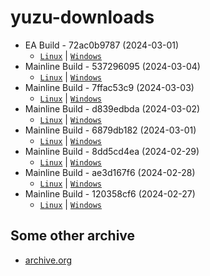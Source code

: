# yuzu-downloads

- EA Build - 72ac0b9787 (2024-03-01)
  - [`Linux`](https://github.com/yuzu-mirror/yuzu-downloads/raw/main/EA%20Build%20-%2072ac0b9787%20(2024-03-01)/Linux-Yuzu-EA-4176.AppImage) |   [`Windows`](https://github.com/yuzu-mirror/yuzu-downloads/raw/main/EA%20Build%20-%2072ac0b9787%20(2024-03-01)/Windows-Yuzu-EA-4176.zip)
- Mainline Build - 537296095 (2024-03-04)
  - [`Linux`](https://github.com/yuzu-mirror/yuzu-downloads/raw/main/Mainline%20Build%20-%20537296095%20(2024-03-04)/yuzu-mainline-20240304-537296095.AppImage) | [`Windows`](https://github.com/yuzu-mirror/yuzu-downloads/raw/main/Mainline%20Build%20-%20537296095%20(2024-03-04)/yuzu-windows-msvc-20240304-537296095.zip)
- Mainline Build - 7ffac53c9 (2024-03-03)
  - [`Linux`](https://github.com/yuzu-mirror/yuzu-downloads/raw/main/Mainline%20Build%20-%207ffac53c9%20(2024-03-03)/yuzu-mainline-20240303-7ffac53c9.AppImage) | [`Windows`](https://github.com/yuzu-mirror/yuzu-downloads/raw/main/Mainline%20Build%20-%207ffac53c9%20(2024-03-03)/yuzu-windows-msvc-20240303-7ffac53c9.zip)
- Mainline Build - d839edbda (2024-03-02)
  - [`Linux`](https://github.com/yuzu-mirror/yuzu-downloads/raw/main/Mainline%20Build%20-%20d839edbda%20(2024-03-02)/yuzu-mainline-20240302-d839edbda.AppImage) | [`Windows`](https://github.com/yuzu-mirror/yuzu-downloads/raw/main/Mainline%20Build%20-%20d839edbda%20(2024-03-02)/yuzu-windows-msvc-20240302-d839edbda.zip)
- Mainline Build - 6879db182 (2024-03-01)
  - [`Linux`](https://github.com/yuzu-mirror/yuzu-downloads/raw/main/Mainline%20Build%20-%206879db182%20(2024-03-01)/yuzu-mainline-20240301-6879db182.AppImage) | [`Windows`](https://github.com/yuzu-mirror/yuzu-downloads/raw/main/Mainline%20Build%20-%206879db182%20(2024-03-01)/yuzu-windows-msvc-20240301-6879db182.zip)
- Mainline Build - 8dd5cd4ea (2024-02-29)
  - [`Linux`](https://github.com/yuzu-mirror/yuzu-downloads/raw/main/Mainline%20Build%20-%208dd5cd4ea%20(2024-02-29)/yuzu-mainline-20240229-8dd5cd4ea.AppImage) | [`Windows`](https://github.com/yuzu-mirror/yuzu-downloads/raw/main/Mainline%20Build%20-%208dd5cd4ea%20(2024-02-29)/yuzu-windows-msvc-20240229-8dd5cd4ea.zip)
- Mainline Build - ae3d167f6 (2024-02-28)
  - [`Linux`](https://github.com/yuzu-mirror/yuzu-downloads/raw/main/Mainline%20Build%20-%20ae3d167f6%20(2024-02-28)/yuzu-mainline-20240228-ae3d167f6.AppImage) | [`Windows`](https://github.com/yuzu-mirror/yuzu-downloads/raw/main/Mainline%20Build%20-%20ae3d167f6%20(2024-02-28)/yuzu-windows-msvc-20240228-ae3d167f6.zip)
- Mainline Build - 120358cf6 (2024-02-27)
  - [`Linux`](https://github.com/yuzu-mirror/yuzu-downloads/raw/main/Mainline%20Build%20-%20120358cf6%20(2024-02-27)/yuzu-mainline-20240227-120358cf6.AppImage) | [`Windows`](https://github.com/yuzu-mirror/yuzu-downloads/raw/main/Mainline%20Build%20-%20120358cf6%20(2024-02-27)/yuzu-windows-msvc-20240227-120358cf6.zip)

## Some other archive
- [archive.org](https://archive.org/search?query=creator%3A%22Team+Yuzu%22)